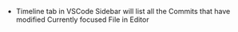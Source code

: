 - Timeline tab in VSCode Sidebar will list all the Commits that have modified Currently focused File in Editor
